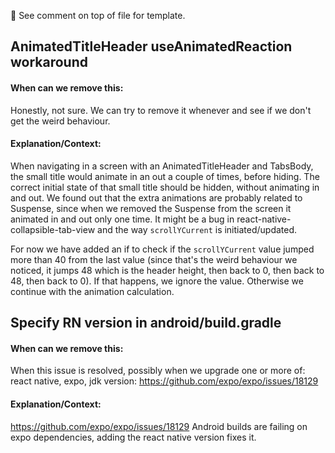 <!-- Template

## Title

#### When can we remove this:

Tell us when we can remove this hack.

#### Explanation/Context:

Explain why the hack was added.

-->

👀 See comment on top of file for template.

## AnimatedTitleHeader useAnimatedReaction workaround

#### When can we remove this:

Honestly, not sure. We can try to remove it whenever and see if we don't get the weird behaviour.

#### Explanation/Context:

When navigating in a screen with an AnimatedTitleHeader and TabsBody, the small title would animate in an out a couple of times, before hiding. The correct initial state of that small title should be hidden, without animating in and out. We found out that the extra animations are probably related to Suspense, since when we removed the Suspense from the screen it animated in and out only one time. It might be a bug in react-native-collapsible-tab-view and the way `scrollYCurrent` is initiated/updated.

For now we have added an if to check if the `scrollYCurrent` value jumped more than 40 from the last value (since that's the weird behaviour we noticed, it jumps 48 which is the header height, then back to 0, then back to 48, then back to 0). If that happens, we ignore the value. Otherwise we continue with the animation calculation.

## Specify RN version in android/build.gradle

#### When can we remove this:

When this issue is resolved, possibly when we upgrade one or more of: react native, expo, jdk version: https://github.com/expo/expo/issues/18129

#### Explanation/Context:

https://github.com/expo/expo/issues/18129
Android builds are failing on expo dependencies, adding the react native version fixes it.
